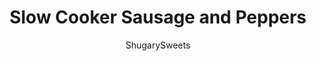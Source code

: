 ---
layout: ../../layouts/MarkdownPostLayout.astro
title: Slow Cooker Sausage and Peppers
author: ShugarySweets
pubDate: 2018-10-15
description: "Dinner in your slow cooker never looked so good! Try making this Sausage and Peppers recipe tonight. You can serve it on rice or a french roll, either way is delicious!"
image_url: https://www.shugarysweets.com/wp-content/uploads/2013/02/slow-cooker-sausage-peppers-facebook.jpg
tags: ["Main Dish","American"]
calories: 494
protein: 27
carbohydrates: 23
fats: 33
fiber: 2
ingredients: ["1 1/2 pounds Hot Italian Sausage (casings removed)","2 cans (14.5 ounce each) Diced Tomatoes","1 can (14.5 ounce) Tomato Sauce","1 can (6 ounce) Tomato Paste","1 yellow onion, diced","2 green peppers, seeded and diced","8 french rolls","8 slices provolone cheese, optional"]
serves: 8
time: "6 hours 10 minutes"
prepTime: "10 minutes"
instructions: ["Brown the bulk italian sausage in a skillet until completely cooked. Drain and add meat to your large crockpot. Add tomatoes, sauce, onion, green pepper and paste. Cover and turn on low for 6-8 hours.","When ready to serve, scoop meat into a french roll with a slice of provolone cheese. If you want it toasted, heat your french roll with cheese for 5-6 minutes in a 400 degree oven."]
nutrition: ["494 calories","23 grams carbohydrates","68 milligrams cholesterol","33 grams fat","2 grams fiber","27 grams protein","14 grams saturated fat","1098 milligrams sodium","5 grams sugar","0 grams trans fat","21 grams unsaturated fat"]
---